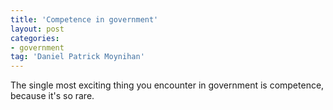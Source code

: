 ```yaml
---
title: 'Competence in government'
layout: post
categories:
- government
tag: 'Daniel Patrick Moynihan'
---
```


The single most exciting thing you encounter in government is competence, because it's so rare.